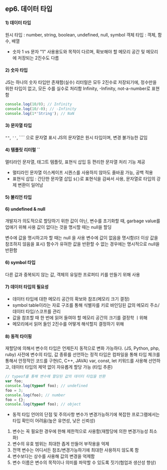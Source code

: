 ## ep6. 데이터 타입

#### 1) 데이터 타입 
원시 타입 : number, string, boolean, undefined, null, symbol 
객체 타입 : 객체, 함수, 배열

* 숫자 1 vs 문자 "1"
사용용도와 목적이 다르며, 확보해야 할 메모리 공간 및 메모리에 저장되는 2진수도 다름

#### 2) 숫자 타입 
JS는 하나의 숫자 타입만 존재함(실수)
리터럴은 모두 2진수로 저장되기에, 정수만을 위한 타입이 없고, 모든 수를 실수로 처리함 
Infinity, -Infinity, not-a-number로 표현함 
```js
console.log(10/0); // Infinity
console.log(10/-0); // -Infinity
console.log(1*'String'); // NaN
```

#### 3) 문자열 타입
`""`, `''`, ```` 으로 문자열 표시 
JS의 문자열은 원시 타입이며, 변경 불가능한 값임

#### 4) 템플릿 리터럴 ``
멀티라인 문자열, 태그트 템플릿, 표현식 삽입 등 편리한 문자열 처리 기능 제공 
* 멀티라인 문자열 
이스케이프 시퀀스를 사용하지 않아도 줄바꿈 가능, 공백 적용 
* 표현식 삽입 : 간단한 문자열 삽입
`${}`로 표현식을 감싸서 사용, 문자열로 타입의 강제 변환이 일어남 

#### 5) 불리언 타입

#### 6) undefined & null
개발자가 의도적으로 할당하기 위한 값이 아닌, 변수를 초기화할 때, garbage value를 업애기 위해 사용 
값이 없다는 것을 명시할 때는 null을 할딩

변수에 값을 명시하고자 할 때는 null 을 사용
변수에 값이 없음을 명시함(더 이상 값을 참조하지 않음을 표시)
함수가 유혀한 값을 반환할 수 없는 경우에는 명시적으로 null을 반환함 

#### 6) symbol 타입 
다른 값과 중복되지 않는 값, 객체의 유일한 프로퍼티 키를 만들기 위해 사용 

#### 7) 데이터 타입의 필요성
* 데이터 타입에 대한 메모리 공간의 확보와 참조(메모리 크기 결정)
* symbol table이라는 자료 구조를 통해 식별자를 키로 바인딩된 값의 메모리 주소/데이터 타입/스코프를 관리 
* 값을 참조할 때 한 번에 읽어 들여야 할 메모리 공간의 크기를 결정학 ㅣ위해 
* 메모리에서 읽어 들인 2진수를 어떻게 해석할지 결정하기 위해 

#### 8) 동적 타이핑
재할당에 의해서 변수의 타입은 언제든지 동적으로 변화 가능하다. (JS, Python, php, ruby)
사전에 변수의 타입, 값 종류를 선언하는 정적 타입은 컴파일을 통해 타입 체크를 통해서 안정적인 코드를 구현(C, C++, JAVA)
var, const, let 키워드를 사용해 선언하고, 데이터 타입의 제약 없이 자유롭게 할당 가능 (타입 추론)
```js
// typeof를 통해 변수에 할당된 값의 데이터 타입을 반환
var foo;
console.log(typeof foo); // undefined
foo = 3;
console.log(foo); // number 
foo = {}; 
console.log(typeof foo); // object
```

* 동적 타입 언어의 단점 및 주의사항
변수가 변경가능하기에 복잡한 프로그램에서는 타입 확인이 어려움(높은 유연성, 낮은 신뢰성)
1) 변수는 꼭 필요한 경우에 한해 제한적으로 사용함(재할당에 의한 변경가능성 최소화)
2) 변수의 유효 범위는 최대한 좁게 만들어 부작용을 억제
3) 전역 변수는 어디서든 참조/변경가능하기에 최대한 사용하지 않도록 함
4) 변수보다는 상수를 사용해 값의 변경을 억제함
5) 변수 이름은 변수의 목적이나 의미를 파악할 수 있도록 짓기(협업과 생산성 향상)




